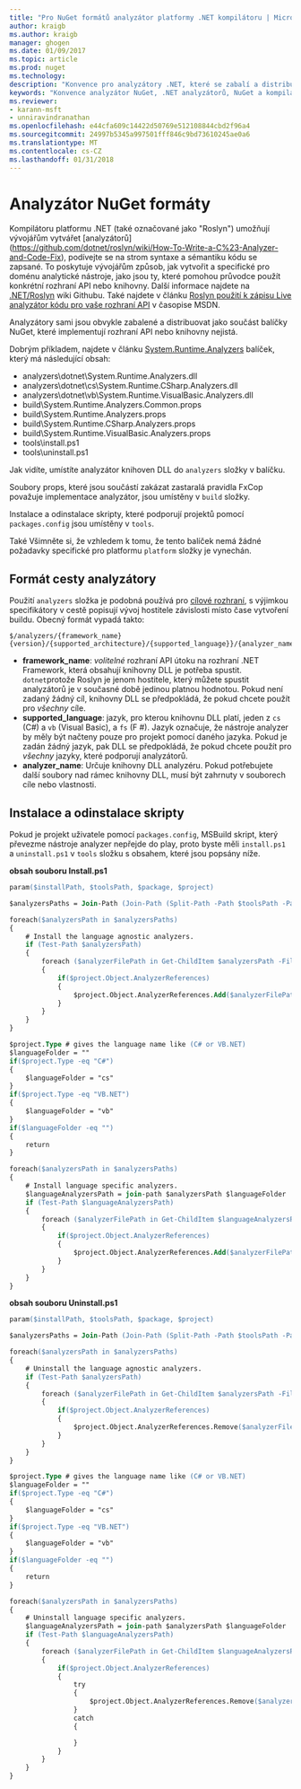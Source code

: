 ```yaml
---
title: "Pro NuGet formátů analyzátor platformy .NET kompilátoru | Microsoft Docs"
author: kraigb
ms.author: kraigb
manager: ghogen
ms.date: 01/09/2017
ms.topic: article
ms.prod: nuget
ms.technology: 
description: "Konvence pro analyzátory .NET, které se zabalí a distribuovat s balíčky NuGet, které implementují rozhraní API nebo knihovny."
keywords: "Konvence analyzátor NuGet, .NET analyzátorů, NuGet a kompilátoru platformy .NET, NuGet a Roslyn"
ms.reviewer:
- karann-msft
- unniravindranathan
ms.openlocfilehash: e44cfa609c14422d50769e512108844cbd2f96a4
ms.sourcegitcommit: 24997b5345a997501fff846c9bd73610245ae0a6
ms.translationtype: MT
ms.contentlocale: cs-CZ
ms.lasthandoff: 01/31/2018
---
```

# <a name="analyzer-nuget-formats"></a>Analyzátor NuGet formáty

Kompilátoru platformu .NET (také označované jako "Roslyn") umožňují vývojářům vytvářet [analyzátorů] (https://github.com/dotnet/roslyn/wiki/How-To-Write-a-C%23-Analyzer-and-Code-Fix), podívejte se na strom syntaxe a sémantiku kódu se zapsané. To poskytuje vývojářům způsob, jak vytvořit a specifické pro doménu analytické nástroje, jako jsou ty, které pomohou průvodce použít konkrétní rozhraní API nebo knihovny. Další informace najdete na [.NET/Roslyn](https://github.com/dotnet/roslyn/wiki) wiki Githubu. Také najdete v článku [Roslyn použití k zápisu Live analyzátor kódu pro vaše rozhraní API](https://msdn.microsoft.com/magazine/dn879356.aspx) v časopise MSDN.

Analyzátory sami jsou obvykle zabalené a distribuovat jako součást balíčky NuGet, které implementují rozhraní API nebo knihovny nejistá.

Dobrým příkladem, najdete v článku [System.Runtime.Analyzers](https://www.nuget.org/packages/System.Runtime.Analyzers) balíček, který má následující obsah:

- analyzers\dotnet\System.Runtime.Analyzers.dll
- analyzers\dotnet\cs\System.Runtime.CSharp.Analyzers.dll
- analyzers\dotnet\vb\System.Runtime.VisualBasic.Analyzers.dll
- build\System.Runtime.Analyzers.Common.props
- build\System.Runtime.Analyzers.props
- build\System.Runtime.CSharp.Analyzers.props
- build\System.Runtime.VisualBasic.Analyzers.props
- tools\install.ps1
- tools\uninstall.ps1

Jak vidíte, umístíte analyzátor knihoven DLL do `analyzers` složky v balíčku.

Soubory props, které jsou součástí zakázat zastaralá pravidla FxCop považuje implementace analyzátor, jsou umístěny v `build` složky.

Instalace a odinstalace skripty, které podporují projektů pomocí `packages.config` jsou umístěny v `tools`.

Také Všimněte si, že vzhledem k tomu, že tento balíček nemá žádné požadavky specifické pro platformu `platform` složky je vynechán.


## <a name="analyzers-path-format"></a>Formát cesty analyzátory

Použití `analyzers` složka je podobná používá pro [cílové rozhraní](../create-packages/supporting-multiple-target-frameworks.md), s výjimkou specifikátory v cestě popisují vývoj hostitele závislosti místo čase vytvoření buildu. Obecný formát vypadá takto:

    $/analyzers/{framework_name}{version}/{supported_architecture}/{supported_language}}/{analyzer_name}.dll

- **framework_name**: *volitelné* rozhraní API útoku na rozhraní .NET Framework, která obsahují knihovny DLL je potřeba spustit. `dotnet`protože Roslyn je jenom hostitele, který můžete spustit analyzátorů je v současné době jedinou platnou hodnotou. Pokud není zadaný žádný cíl, knihovny DLL se předpokládá, že pokud chcete použít pro *všechny* cíle.
- **supported_language**: jazyk, pro kterou knihovnu DLL platí, jeden z `cs` (C#) a `vb` (Visual Basic), a `fs` (F #). Jazyk označuje, že nástroje analyzer by měly být načteny pouze pro projekt pomocí daného jazyka. Pokud je zadán žádný jazyk, pak DLL se předpokládá, že pokud chcete použít pro *všechny* jazyky, které podporují analyzátorů.
- **analyzer_name**: Určuje knihovny DLL analyzéru. Pokud potřebujete další soubory nad rámec knihovny DLL, musí být zahrnuty v souborech cíle nebo vlastnosti.


## <a name="install-and-uninstall-scripts"></a>Instalace a odinstalace skripty

Pokud je projekt uživatele pomocí `packages.config`, MSBuild skript, který převezme nástroje analyzer nepřejde do play, proto byste měli `install.ps1` a `uninstall.ps1` v `tools` složku s obsahem, které jsou popsány níže.

**obsah souboru Install.ps1**

```ps
param($installPath, $toolsPath, $package, $project)

$analyzersPaths = Join-Path (Join-Path (Split-Path -Path $toolsPath -Parent) "analyzers" ) * -Resolve

foreach($analyzersPath in $analyzersPaths)
{
    # Install the language agnostic analyzers.
    if (Test-Path $analyzersPath)
    {
        foreach ($analyzerFilePath in Get-ChildItem $analyzersPath -Filter *.dll)
        {
            if($project.Object.AnalyzerReferences)
            {
                $project.Object.AnalyzerReferences.Add($analyzerFilePath.FullName)
            }
        }
    }
}

$project.Type # gives the language name like (C# or VB.NET)
$languageFolder = ""
if($project.Type -eq "C#")
{
    $languageFolder = "cs"
}
if($project.Type -eq "VB.NET")
{
    $languageFolder = "vb"
}
if($languageFolder -eq "")
{
    return
}

foreach($analyzersPath in $analyzersPaths)
{
    # Install language specific analyzers.
    $languageAnalyzersPath = join-path $analyzersPath $languageFolder
    if (Test-Path $languageAnalyzersPath)
    {
        foreach ($analyzerFilePath in Get-ChildItem $languageAnalyzersPath -Filter *.dll)
        {
            if($project.Object.AnalyzerReferences)
            {
                $project.Object.AnalyzerReferences.Add($analyzerFilePath.FullName)
            }
        }
    }
}
```


**obsah souboru Uninstall.ps1**

```ps
param($installPath, $toolsPath, $package, $project)

$analyzersPaths = Join-Path (Join-Path (Split-Path -Path $toolsPath -Parent) "analyzers" ) * -Resolve

foreach($analyzersPath in $analyzersPaths)
{
    # Uninstall the language agnostic analyzers.
    if (Test-Path $analyzersPath)
    {
        foreach ($analyzerFilePath in Get-ChildItem $analyzersPath -Filter *.dll)
        {
            if($project.Object.AnalyzerReferences)
            {
                $project.Object.AnalyzerReferences.Remove($analyzerFilePath.FullName)
            }
        }
    }
}

$project.Type # gives the language name like (C# or VB.NET)
$languageFolder = ""
if($project.Type -eq "C#")
{
    $languageFolder = "cs"
}
if($project.Type -eq "VB.NET")
{
    $languageFolder = "vb"
}
if($languageFolder -eq "")
{
    return
}

foreach($analyzersPath in $analyzersPaths)
{
    # Uninstall language specific analyzers.
    $languageAnalyzersPath = join-path $analyzersPath $languageFolder
    if (Test-Path $languageAnalyzersPath)
    {
        foreach ($analyzerFilePath in Get-ChildItem $languageAnalyzersPath -Filter *.dll)
        {
            if($project.Object.AnalyzerReferences)
            {
                try
                {
                    $project.Object.AnalyzerReferences.Remove($analyzerFilePath.FullName)
                }
                catch
                {

                }
            }
        }
    }
}
```
